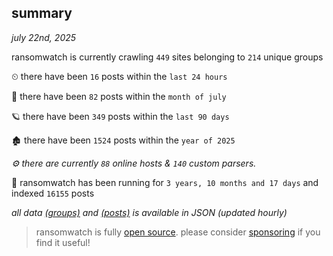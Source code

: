 
## summary
_july 22nd, 2025_

ransomwatch is currently crawling `449` sites belonging to `214` unique groups

⏲ there have been `16` posts within the `last 24 hours`

🦈 there have been `82` posts within the `month of july`

🪐 there have been `349` posts within the `last 90 days`

🏚 there have been `1524` posts within the `year of 2025`

_⚙️ there are currently `88` online hosts & `140` custom parsers._

🦕 ransomwatch has been running for `3 years, 10 months and 17 days` and indexed `16155` posts

_all data  [(groups)](http://ransomwhat.telemetry.ltd/groups) and [(posts)](http://ransomwhat.telemetry.ltd/posts) is available in JSON (updated hourly)_

> ransomwatch is fully [open source](https://github.com/joshhighet/ransomwatch#ransomwatch--). please consider [sponsoring](https://github.com/sponsors/joshhighet) if you find it useful!
